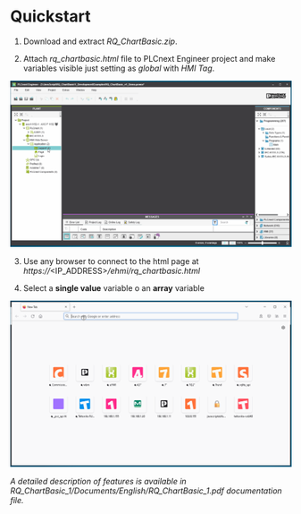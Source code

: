# Quickstart 

1. Download and extract _RQ_ChartBasic.zip_.

2. Attach _rq_chartbasic.html_ file to PLCnext Engineer project and make variables visible just setting as _global_ with _HMI Tag_.

<p align="center">
<img src="gifs/RQ_ChartBasic_plcne.gif"/>
</p>

3. Use any browser to connect to the html page at _https://_<IP_ADDRESS>_/ehmi/rq_chartbasic.html_

4. Select a **single value** variable o an **array** variable

<p align="center">
<img src="gifs/RQ_ChartBasic_browser.gif"/>
</p>



_A detailed description of features is available in RQ_ChartBasic_1/Documents/English/RQ_ChartBasic_1.pdf documentation file._
